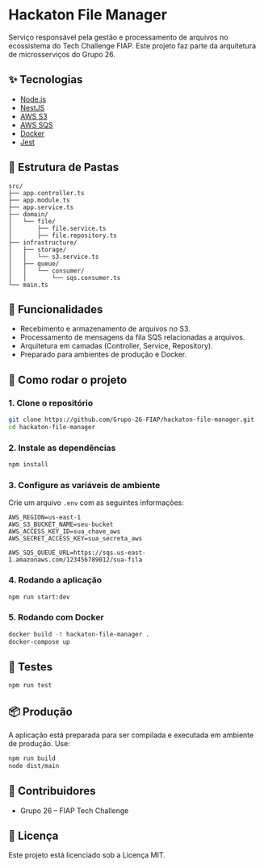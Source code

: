 
# Hackaton File Manager

Serviço responsável pela gestão e processamento de arquivos no ecossistema do Tech Challenge FIAP. Este projeto faz parte da arquitetura de microsserviços do Grupo 26.

## ✨ Tecnologias

- [Node.js](https://nodejs.org/)
- [NestJS](https://nestjs.com/)
- [AWS S3](https://aws.amazon.com/s3/)
- [AWS SQS](https://aws.amazon.com/pt/sqs/)
- [Docker](https://www.docker.com/)
- [Jest](https://jestjs.io/)

## 📁 Estrutura de Pastas

```
src/
├── app.controller.ts
├── app.module.ts
├── app.service.ts
├── domain/
│   └── file/
│       ├── file.service.ts
│       ├── file.repository.ts
├── infrastructure/
│   ├── storage/
│   │   └── s3.service.ts
│   ├── queue/
│   │   └── consumer/
│   │       └── sqs.consumer.ts
└── main.ts
```

## 🚀 Funcionalidades

- Recebimento e armazenamento de arquivos no S3.
- Processamento de mensagens da fila SQS relacionadas a arquivos.
- Arquitetura em camadas (Controller, Service, Repository).
- Preparado para ambientes de produção e Docker.

## 🔧 Como rodar o projeto

### 1. Clone o repositório

```bash
git clone https://github.com/Grupo-26-FIAP/hackaton-file-manager.git
cd hackaton-file-manager
```

### 2. Instale as dependências

```bash
npm install
```

### 3. Configure as variáveis de ambiente

Crie um arquivo `.env` com as seguintes informações:

```env
AWS_REGION=us-east-1
AWS_S3_BUCKET_NAME=seu-bucket
AWS_ACCESS_KEY_ID=sua_chave_aws
AWS_SECRET_ACCESS_KEY=sua_secreta_aws

AWS_SQS_QUEUE_URL=https://sqs.us-east-1.amazonaws.com/123456789012/sua-fila
```

### 4. Rodando a aplicação

```bash
npm run start:dev
```

### 5. Rodando com Docker

```bash
docker build -t hackaton-file-manager .
docker-compose up
```

## 🧪 Testes

```bash
npm run test
```

## 📦 Produção

A aplicação está preparada para ser compilada e executada em ambiente de produção. Use:

```bash
npm run build
node dist/main
```

## 👥 Contribuidores

- Grupo 26 – FIAP Tech Challenge

## 📄 Licença

Este projeto está licenciado sob a Licença MIT.
